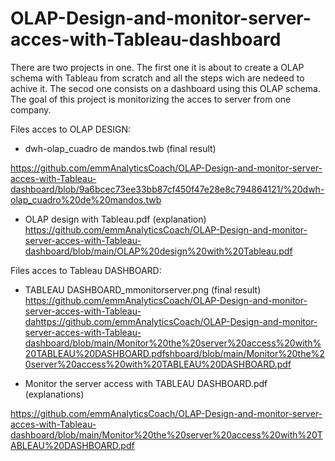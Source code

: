 # OLAP-Design-and-monitor-server-acces-with-Tableau-dashboard

There are two projects in one. The first one it is about to create a OLAP schema with Tableau from scratch and all the steps 
wich are nedeed to achive it. The secod one consists on a dashboard using this OLAP schema.
The goal of this project is monitorizing the acces to server from one company. 

Files acces to OLAP DESIGN:

- dwh-olap_cuadro de mandos.twb (final result)

https://github.com/emmAnalyticsCoach/OLAP-Design-and-monitor-server-acces-with-Tableau-dashboard/blob/9a6bcec73ee33bb87cf450f47e28e8c794864121/%20dwh-olap_cuadro%20de%20mandos.twb

- OLAP design with Tableau.pdf (explanation)
https://github.com/emmAnalyticsCoach/OLAP-Design-and-monitor-server-acces-with-Tableau-dashboard/blob/main/OLAP%20design%20with%20Tableau.pdf

Files acces to Tableau DASHBOARD:

- TABLEAU DASHBOARD_mmonitorserver.png (final result)
https://github.com/emmAnalyticsCoach/OLAP-Design-and-monitor-server-acces-with-Tableau-dahttps://github.com/emmAnalyticsCoach/OLAP-Design-and-monitor-server-acces-with-Tableau-dashboard/blob/main/Monitor%20the%20server%20access%20with%20TABLEAU%20DASHBOARD.pdfshboard/blob/main/Monitor%20the%20server%20access%20with%20TABLEAU%20DASHBOARD.pdf

- Monitor the server access with TABLEAU DASHBOARD.pdf (explanations)

https://github.com/emmAnalyticsCoach/OLAP-Design-and-monitor-server-acces-with-Tableau-dashboard/blob/main/Monitor%20the%20server%20access%20with%20TABLEAU%20DASHBOARD.pdf
